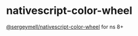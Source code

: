 # nativescript-color-wheel

[@sergeymell/nativescript-color-wheel](https://github.com/SergeyMell/nativescript-plugins/tree/main/packages/nativescript-color-wheel) for ns 8+
